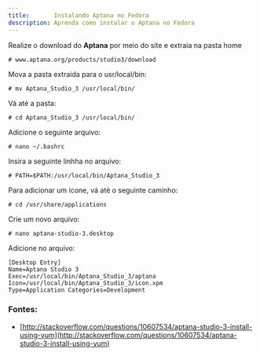 ```yaml
---
title:       Instalando Aptana no Fedora
description: Aprenda como instalar o Aptana no Fedora
---
```



Realize o download do __Aptana__ por meio do site e extraia na pasta home
	
	# www.aptana.org/products/studio3/download 

Mova a pasta extraida para o usr/local/bin:

	# mv Aptana_Studio_3 /usr/local/bin/

Vá até a pasta:

	# cd Aptana_Studio_3 /usr/local/bin/

Adicione o seguinte arquivo:

	# nano ~/.bashrc 

Insira a seguinte linhha no arquivo:

	# PATH=$PATH:/usr/local/bin/Aptana_Studio_3 

Para adicionar um ícone, vá até o seguinte caminho:

	# cd /usr/share/applications 

Crie um novo arquivo:

	# nano aptana-studio-3.desktop 

Adicione no arquivo:

	[Desktop Entry]
	Name=Aptana Studio 3
	Exec=/usr/local/bin/Aptana_Studio_3/aptana
	Icon=/usr/local/bin/Aptana_Studio_3/icon.xpm
	Type=Application Categories=Development 


### Fontes:

- [http://stackoverflow.com/questions/10607534/aptana-studio-3-install-using-yum](http://stackoverflow.com/questions/10607534/aptana-studio-3-install-using-yum)
